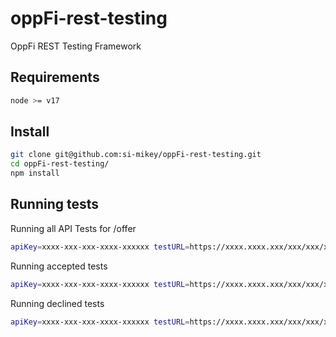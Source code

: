 # oppFi-rest-testing
OppFi REST Testing Framework


Requirements
-----------
```bash
node >= v17
```

Install
-------
```bash
git clone git@github.com:si-mikey/oppFi-rest-testing.git
cd oppFi-rest-testing/
npm install
```

Running tests
-------------
Running all API Tests for /offer
```bash
apiKey=xxxx-xxx-xxx-xxxx-xxxxxx testURL=https://xxxx.xxxx.xxx/xxx/xxx/xx/offer npm run test-all-offer
````
Running accepted tests
```bash
apiKey=xxxx-xxx-xxx-xxxx-xxxxxx testURL=https://xxxx.xxxx.xxx/xxx/xxx/xx/offer npm run test-offer-accept
```
Running declined tests
```bash
apiKey=xxxx-xxx-xxx-xxxx-xxxxxx testURL=https://xxxx.xxxx.xxx/xxx/xxx/xx/offer npm run test-offer-decline
```


